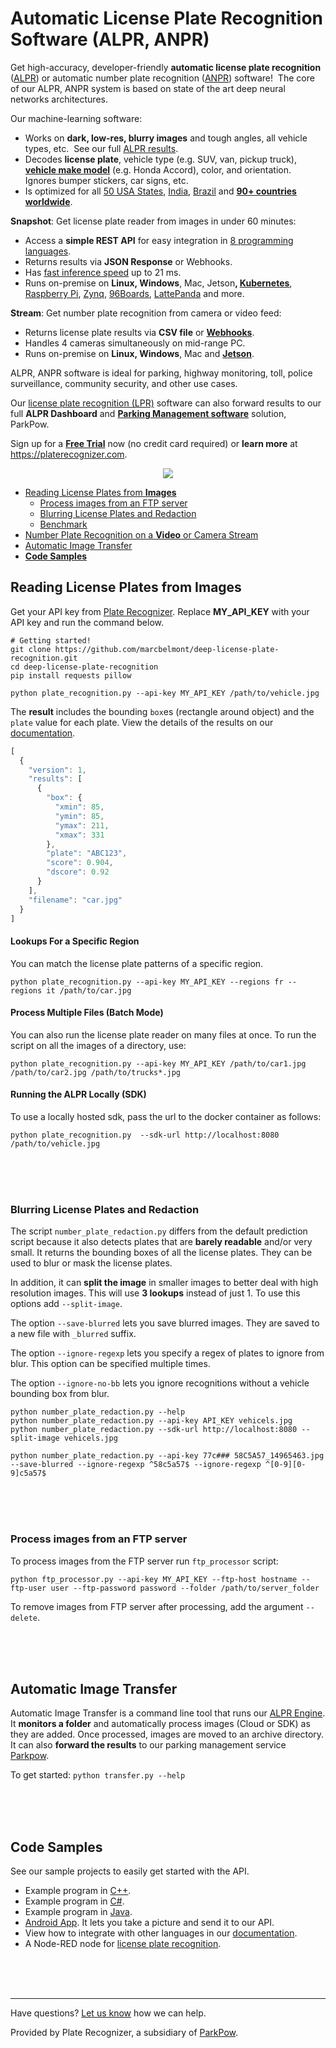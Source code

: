 # Automatic License Plate Recognition Software (ALPR, ANPR)

<p>Get high-accuracy, developer-friendly <strong>automatic license plate recognition</strong> (<a href="https://platerecognizer.com/?utm_source=github&amp;utm_medium=website">ALPR</a>) or automatic number plate recognition (<a href="https://platerecognizer.com/?utm_source=github&amp;utm_medium=website">ANPR</a>) software!&nbsp; The core of our ALPR, ANPR system is based on state of the art deep neural networks architectures.</p>
<p>Our machine-learning software:</p>
<ul>
<li>Works on <strong>dark, low-res, blurry images</strong> and tough angles, all vehicle types, etc.&nbsp; See our full <a href="https://platerecognizer.com/alpr-results/?utm_source=github&amp;utm_medium=website">ALPR results</a>.</li>
<li>Decodes <strong>license plate</strong>, vehicle type (e.g. SUV, van, pickup truck), <a href="https://platerecognizer.com/vehicle-make-model-recognition-with-color/?utm_source=github&amp;utm_medium=website"><strong>vehicle make model</strong></a> (e.g. Honda Accord), color, and orientation.&nbsp; Ignores bumper stickers, car signs, etc.</li>
<li>Is optimized for all <a href="https://platerecognizer.com/alpr-for-usa/?utm_source=github&amp;utm_medium=website">50 USA States</a>, <a href="https://platerecognizer.com/anpr-for-india?utm_source=github&amp;utm_medium=website">India</a>, <a href="https://platerecognizer.com/anpr-for-brazil/?utm_source=github&amp;utm_medium=website">Brazil</a> and <a href="https://platerecognizer.com/countries/?utm_source=github&amp;utm_medium=website"><strong>90+ countries worldwide</strong></a>.</li>
</ul>
<p><strong>Snapshot</strong>: Get license plate reader from images in under 60 minutes:</p>
<ul>
<li>Access a <strong>simple REST API</strong> for easy integration in <a href="http://docs.platerecognizer.com/?utm_source=github&amp;utm_medium=website">8 programming languages</a>.</li>
<li>Returns results via <strong>JSON Response</strong> or Webhooks.</li>
<li>Has <a href="https://platerecognizer.com/snapshot/#speeds">fast inference speed</a> up to 21 ms.</li>
<li>Runs on-premise on <strong>Linux, Windows</strong>, Mac, Jetson<strong>, </strong><a href="https://platerecognizer.com/anpr-on-kubernetes/?utm_source=github&amp;utm_medium=website"><strong>Kubernetes</strong></a>, <a href="https://platerecognizer.com/anpr-on-raspberry-pi/?utm_source=github&amp;utm_medium=website">Raspberry Pi</a>, <a href="https://platerecognizer.com/alpr-for-xilinx-zynq/?utm_source=github&amp;utm_medium=website">Zynq</a>, <a href="https://platerecognizer.com/alpr-for-96boards/?utm_source=github&amp;utm_medium=website">96Boards</a>, <a href="https://platerecognizer.com/anpr-on-lattepanda/?utm_source=github&amp;utm_medium=website">LattePanda</a> and more.</li>
</ul>
<p><strong>Stream</strong>: Get number plate recognition from camera or video feed:</p>
<ul>
<li>Returns license plate results via <strong>CSV file</strong> or <a href="https://platerecognizer.com/alpr-webhooks/?utm_source=github&amp;utm_medium=website"><strong>Webhooks</strong></a>.</li>
<li>Handles 4 cameras simultaneously on mid-range PC.</li>
<li>Runs on-premise on <strong>Linux, Windows</strong>, Mac and <a href="https://platerecognizer.com/alpr-on-nvidia-jetson-devices/?utm_source=github&amp;utm_medium=website"><strong>Jetson</strong></a>.</li>
</ul>
<p>ALPR, ANPR software is ideal for parking, highway monitoring, toll, police surveillance, community security, and other use cases.</p>
<p>Our <a href="https://platerecognizer.com/snapshot/?utm_source=github&amp;utm_medium=website">license plate recognition (LPR)</a> software can also forward results to our full <strong>ALPR Dashboard</strong> and <a href="https://parkpow.com/?utm_source=github&amp;utm_medium=website"><strong>Parking Management software</strong></a> solution, ParkPow.</p>
<p>Sign up for a <a href="https://app.platerecognizer.com/accounts/signup/?utm_source=github&amp;utm_medium=website"><strong>Free Trial</strong></a> now (no credit card required) or <strong>learn more</strong> at <a href="https://platerecognizer.com/?utm_source=github&amp;utm_medium=website">https://platerecognizer.com</a>. &nbsp; &nbsp;</p>
<p align="center">
  <img src="assets/plate-grid.jpeg">
</p>

  - [Reading License Plates from **Images**](#reading-license-plates-from-images)
    - [Process images from an FTP server](#process-images-from-an-ftp-server)
    - [Blurring License Plates and Redaction](#blurring-license-plates-and-redaction)
    - [Benchmark](benchmark.md)
  - [Number Plate Recognition on a **Video** or Camera Stream](https://platerecognizer.com/stream/?utm_source=github&utm_medium=website)
  - [Automatic Image Transfer](#automatic-image-transfer)
  - [**Code Samples**](#code-samples)


## Reading License Plates from Images

Get your API key from [Plate Recognizer](https://platerecognizer.com/?utm_source=github&utm_medium=website). Replace **MY_API_KEY** with your API key and run the command below.

```
# Getting started!
git clone https://github.com/marcbelmont/deep-license-plate-recognition.git
cd deep-license-plate-recognition
pip install requests pillow

python plate_recognition.py --api-key MY_API_KEY /path/to/vehicle.jpg
```

The **result** includes the bounding `box`es (rectangle around object) and the `plate` value for each plate. View the details of the results on our [documentation](http://docs.platerecognizer.com/#license-plate-recognition).

```javascript
[
  {
    "version": 1,
    "results": [
      {
        "box": {
          "xmin": 85,
          "ymin": 85,
          "ymax": 211,
          "xmax": 331
        },
        "plate": "ABC123",
        "score": 0.904,
        "dscore": 0.92
      }
    ],
    "filename": "car.jpg"
  }
]
```


#### Lookups For a Specific Region

You can match the license plate patterns of a specific region.

`python plate_recognition.py --api-key MY_API_KEY --regions fr --regions it /path/to/car.jpg`



#### Process Multiple Files (Batch Mode)

You can also run the license plate reader on many files at once. To run the script on all the images of a directory, use:

`python plate_recognition.py --api-key MY_API_KEY /path/to/car1.jpg /path/to/car2.jpg /path/to/trucks*.jpg`


#### Running the ALPR Locally (SDK)

To use a locally hosted sdk, pass the url to the docker container as follows:

`python plate_recognition.py  --sdk-url http://localhost:8080 /path/to/vehicle.jpg`

<br><br><br>

### Blurring License Plates and Redaction

The script `number_plate_redaction.py` differs from the default prediction script because it also detects plates that are **barely readable** and/or very small. It returns the bounding boxes of all the license plates. They can be used to blur or mask the license plates.

In addition, it can **split the image** in smaller images to better deal with high resolution images. This will use **3 lookups** instead of just 1. To use this options add `--split-image`.

The option `--save-blurred` lets you save blurred images. They are saved to a new file with `_blurred` suffix.

The option `--ignore-regexp` lets you specify a regex of plates to ignore from blur. This option can be specified multiple times.

The option `--ignore-no-bb` lets you ignore recognitions without a vehicle bounding box from blur.

```
python number_plate_redaction.py --help
python number_plate_redaction.py --api-key API_KEY vehicels.jpg
python number_plate_redaction.py --sdk-url http://localhost:8080 --split-image vehicels.jpg

python number_plate_redaction.py --api-key 77c### 58C5A57_14965463.jpg --save-blurred --ignore-regexp ^58c5a57$ --ignore-regexp ^[0-9][0-9]c5a57$

```

<br><br><br>

### Process images from an FTP server

To process images from the FTP server run `ftp_processor` script:

`python ftp_processor.py --api-key MY_API_KEY --ftp-host hostname --ftp-user user --ftp-password password --folder /path/to/server_folder`

To remove images from FTP server after processing, add the argument `--delete`.

<br><br><br>

## Automatic Image Transfer

Automatic Image Transfer is a command line tool that runs our [ALPR Engine](https://platerecognizer.com). It **monitors a folder** and automatically process images (Cloud or SDK) as they are added. Once processed, images are moved to an archive directory. It can also **forward the results** to our parking management service [Parkpow](https://parkpow.com/?utm_source=github&utm_medium=website).

To get started: `python transfer.py --help`

<br><br><br>

## Code Samples

See our sample projects to easily get started with the API.
- Example program in [C++](cpp/).
- Example program in [C#](csharp/).
- Example program in [Java](java/).
- [Android App](https://github.com/parkpow/alpr-anpr-android). It lets you take a picture and send it to our API.
- View how to integrate with other languages in our [documentation](http://docs.platerecognizer.com/#introduction).
- A Node-RED node for [license plate recognition](https://github.com/parkpow/node-red-contrib-plate-recognizer).

<br><br><br>

---
Have questions?  [Let us know](https://platerecognizer.com/contact?utm_source=github&utm_medium=website) how we can help.

Provided by Plate Recognizer, a subsidiary of [ParkPow](https://parkpow.com/?utm_source=github&utm_medium=website).
